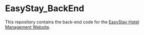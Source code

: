 # EasyStay_BackEnd

This repository contains the back-end code for the [EasyStay Hotel Management Website](https://github.com/ulasahin/HotelManagementWebSite).

